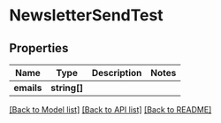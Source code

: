 # NewsletterSendTest

## Properties
Name | Type | Description | Notes
------------ | ------------- | ------------- | -------------
**emails** | **string[]** |  | 

[[Back to Model list]](../README.md#documentation-for-models) [[Back to API list]](../README.md#documentation-for-api-endpoints) [[Back to README]](../README.md)


